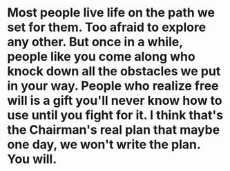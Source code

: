 # Most people live life on the path we set for them. Too afraid to explore any other. But once in a while, people like you come along who knock down all the obstacles we put in your way. People who realize free will is a gift you'll never know how to use until you fight for it. I think that's the Chairman's real plan that maybe one day, we won't write the plan. You will.